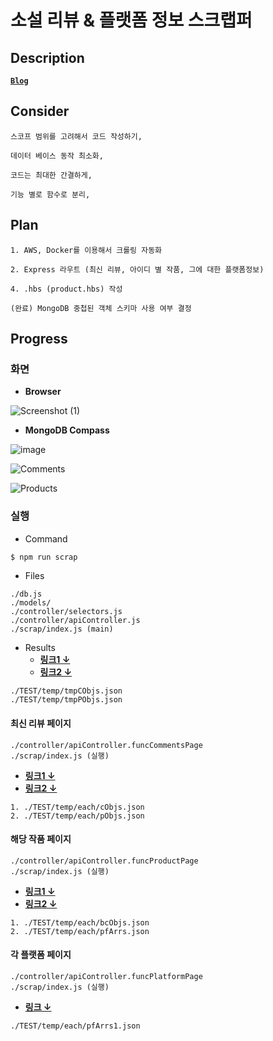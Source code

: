 # **소설 리뷰 & 플랫폼 정보 스크랩퍼**

## Description
[**`Blog`**](https://bya2.github.io)


## Consider

```
스코프 범위를 고려해서 코드 작성하기,

데이터 베이스 동작 최소화,

코드는 최대한 간결하게,

기능 별로 함수로 분리,
```

## Plan
```
1. AWS, Docker를 이용해서 크롤링 자동화

2. Express 라우트 (최신 리뷰, 아이디 별 작품, 그에 대한 플랫폼정보)  

4. .hbs (product.hbs) 작성

(완료) MongoDB 중첩된 객체 스키마 사용 여부 결정  
```

## Progress

### 화면

- **Browser**

![Screenshot (1)](https://user-images.githubusercontent.com/61080445/131825028-21081fc4-dbe7-4fb8-89a4-2330367a932b.png)

- **MongoDB Compass**

![image](https://user-images.githubusercontent.com/61080445/132224595-6ae78bb8-9005-4075-b8d2-63116ea2dc84.png)

![Comments](https://user-images.githubusercontent.com/61080445/132225757-c04e2927-e987-48c8-9832-173774884b23.PNG)

![Products](https://user-images.githubusercontent.com/61080445/132225723-05a3a483-43de-4181-943d-59ddcc0cd0bf.png)

### 실행 
- Command
```sh
$ npm run scrap
```
- Files
```
./db.js
./models/
./controller/selectors.js
./controller/apiController.js
./scrap/index.js (main)
```
- Results
  - [**링크1 ↓**](https://github.com/bya2/simple-crawling/tree/main/TEST/temp/tmpCobjs.json)
  - [**링크2 ↓**](https://github.com/bya2/simple-crawling/tree/main/TEST/temp/tmpPObjs.json)
```
./TEST/temp/tmpCObjs.json 
./TEST/temp/tmpPObjs.json
```


#### 최신 리뷰 페이지
```
./controller/apiController.funcCommentsPage
./scrap/index.js (실행)
```
- [**링크1 ↓**](https://github.com/bya2/simple-crawling/tree/main/TEST/temp/each/cObjs.json)
- [**링크2 ↓**](https://github.com/bya2/simple-crawling/tree/main/TEST/temp/each/pObjs.json)
```
1. ./TEST/temp/each/cObjs.json
2. ./TEST/temp/each/pObjs.json
```

#### 해당 작품 페이지
```
./controller/apiController.funcProductPage
./scrap/index.js (실행)
```
- [**링크1 ↓**](https://github.com/bya2/simple-crawling/tree/main/TEST/temp/each/bcObjs.json)
- [**링크2 ↓**](https://github.com/bya2/simple-crawling/tree/main/TEST/temp/each/pfArrs.json)
```
1. ./TEST/temp/each/bcObjs.json
2. ./TEST/temp/each/pfArrs.json

```

#### 각 플랫폼 페이지
```
./controller/apiController.funcPlatformPage
./scrap/index.js (실행)
```
- [**링크 ↓**](https://github.com/bya2/simple-crawling/tree/main/TEST/temp/each/pfArrs1.json)
```
./TEST/temp/each/pfArrs1.json
```